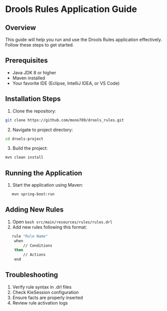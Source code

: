 # Drools Rules Application Guide

## Overview
This guide will help you run and use the Drools Rules application effectively. Follow these steps to get started.

## Prerequisites
- Java JDK 8 or higher
- Maven installed
- Your favorite IDE (Eclipse, IntelliJ IDEA, or VS Code)

## Installation Steps

1. Clone the repository:
```bash
git clone https://github.com/mono789/drools_rules.git
```
2. Navigate to project directory:
```bash
cd drools-project
```
3. Build the project:
```bash
mvn clean install
```

## Running the Application
1. Start the application using Maven:
```bash
   mvn spring-boot:run
```

## Adding New Rules

1. Open  ```bash src/main/resources/rules/rules.drl```
2. Add new rules following this format:
```bash
   rule "Rule Name"
    when
        // Conditions
    then
        // Actions
    end
```

## Troubleshooting
1. Verify rule syntax in .drl files
2. Check KieSession configuration
3. Ensure facts are properly inserted
4. Review rule activation logs




